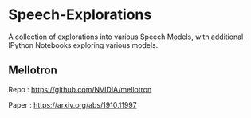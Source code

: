 # Speech-Explorations
A collection of explorations into various Speech Models, with additional IPython Notebooks exploring various models.

## Mellotron

Repo : https://github.com/NVIDIA/mellotron

Paper : https://arxiv.org/abs/1910.11997
